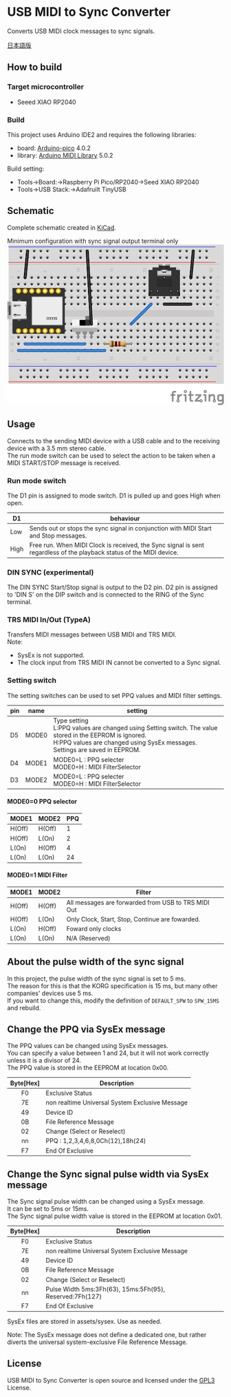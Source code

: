 # USB MIDI to Sync Converter
Converts USB MIDI clock messages to sync signals.

[日本語版](README-ja.md)

## How to build
### Target microcontroller
- Seeed XIAO RP2040

### Build
This project uses Arduino IDE2 and requires the following libraries:
- board: [Arduino-pico](https://github.com/earlephilhower/arduino-pico) 4.0.2
- library: [Arduino MIDI Library](https://github.com/FortySevenEffects/arduino_midi_library) 5.0.2

Build setting:
- Tools->Board:->Raspberry Pi Pico/RP2040->Seed XIAO RP2040
- Tools->USB Stack:->Adafruilt TinyUSB

## Schematic
Complete schematic created in [KiCad](./hardware/KiCad/USBMIDItoSYNC_Converter/).

Minimum configuration with sync signal output terminal only
![Fritzing](./hardware/Fritzing/USBMIDItoSyncConverter-MinimumConfiguration.png)


## Usage
Connects to the sending MIDI device with a USB cable and to the receiving device with a 3.5 mm stereo cable.  
The run mode switch can be used to select the action to be taken when a MIDI START/STOP message is received.

### Run mode switch
The D1 pin is assigned to mode switch. D1 is pulled up and goes High when open.

|D1 |behaviour|
|----|---------|
|Low |Sends out or stops the sync signal in conjunction with MIDI Start and Stop messages.|
|High|Free run. When MIDI Clock is received, the Sync signal is sent regardless of the playback status of the MIDI device.|

### DIN SYNC (experimental)
The DIN SYNC Start/Stop signal is output to the D2 pin.
D2 pin is assigned to 'DIN S' on the DIP switch and is connected to the RING of the Sync terminal.


### TRS MIDI In/Out (TypeA)
Transfers MIDI messages between USB MIDI and TRS MIDI.  
Note:
- SysEx is not supported.
- The clock input from TRS MIDI IN cannot be converted to a Sync signal.
  
### Setting switch
The setting switches can be used to set PPQ values and MIDI filter settings.  

|pin|name | setting             |
|---|-----|---------------------|
|D5 |MODE0|Type setting<br>L:PPQ values are changed using Setting switch. The value stored in the EEPROM is ignored.<br>H:PPQ values ​​are changed using SysEx messages. Settings are saved in EEPROM.
|D4 |MODE1|MODE0=L : PPQ selecter<br>MODE0=H : MIDI FilterSelector
|D3 |MODE2|MODE0=L : PPQ selecter<br>MODE0=H : MIDI FilterSelector

#### MODE0=0 PPQ selector
|MODE1 |MODE2 | PPQ    |
|------|------|--------|
|H(Off)|H(Off)|1       |
|H(Off)|L(On) |2       |
|L(On) |H(Off)|4       |
|L(On) |L(On) |24      |

#### MODE0=1 MIDI Filter
|MODE1 |MODE2 | Filter                                             |
|------|------|----------------------------------------------------|
|H(Off)|H(Off)|All messages are forwarded from USB to TRS MIDI Out |
|H(Off)|L(On) |Only Clock, Start, Stop, Continue are fowarded.     |
|L(On) |H(Off)|Foward only clocks                                  |
|L(On) |L(On) |N/A (Reserved)                                      |


## About the pulse width of the sync signal
In this project, the pulse width of the sync signal is set to 5 ms.  
The reason for this is that the KORG specification is 15 ms, but many other companies' devices use 5 ms.  
If you want to change this, modify the definition of ```DEFAULT_SPW``` to ```SPW_15MS``` and rebuild.

## Change the PPQ via SysEx message
The PPQ values can be changed using SysEx messages.  
You can specify a value between 1 and 24, but it will not work correctly unless it is a divisor of 24.  
The PPQ value is stored in the EEPROM at location 0x00.

|Byte[Hex] | Description                                     |
|:--------:|-------------------------------------------------|
|F0        | Exclusive Status                                |
|7E        | non realtime Universal System Exclusive Message |
|49        | Device ID                                       |
|0B        | File Reference Message                          |
|02        | Change (Select or Reselect)                     |
|nn        | PPQ : 1,2,3,4,6,8,0Ch(12),18h(24)               |
|F7        | End Of Exclusive                                |

## Change the Sync signal pulse width via SysEx message
The Sync signal pulse width can be changed using a SysEx message.  
It can be set to 5ms or 15ms.  
The Sync signal pulse width value is stored in the EEPROM at location 0x01.

|Byte[Hex] | Description                                             |
|:--------:|---------------------------------------------------------|
|F0        | Exclusive Status                                        |
|7E        | non realtime Universal System Exclusive Message         |
|49        | Device ID                                               |
|0B        | File Reference Message                                  |
|02        | Change (Select or Reselect)                             |
|nn        | Pulse Width 5ms:3Fh(63), 15ms:5Fh(95), Reserved:7Fh(127)|
|F7        | End Of Exclusive                                        |


SysEx files are stored in assets/sysex. Use as needed.

Note: The SysEx message does not define a dedicated one, but rather diverts the universal system-exclusive File Reference Message.

## License
USB MIDI to Sync Converter is open source and licensed under the [GPL3](/LICENSE) License.
